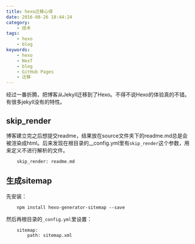 ```yaml
---
title: hexo迁移心得
date: 2016-08-26 18:44:24
category:
    - 技术
tags:
    - hexo
    - blog
keywords:
    - hexo
    - NexT
    - blog
    - GitHub Pages
    - 迁移
---
```


经过一番折腾，把博客从Jekyll迁移到了Hexo。不得不说Hexo的体验真的不错。有很多jekyll没有的特性。

## skip_render

博客建立完之后想提交readme，结果放在source文件夹下的readme.md总是会被渲染成html。后来发现在根目录的__config.yml里有`skip_render`这个参数，用来定义不进行解析的文件。

        skip_render: readme.md


## 生成sitemap

先安装：

        npm install hexo-generator-sitemap --save

然后再根目录的`_config.yml`里设置：

        sitemap:
            path: sitemap.xml

